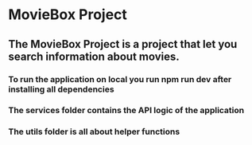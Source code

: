 # MovieBox Project

## The MovieBox Project is a project that let you search information about movies.

### To run the application on local you run **npm run dev** after installing all dependencies

### The services folder contains the API logic of the application

### The utils folder is all about helper functions
